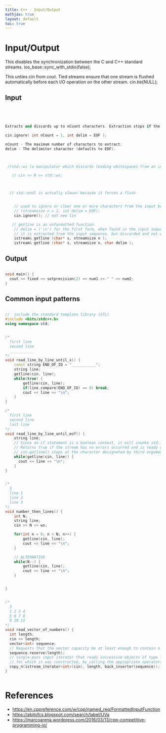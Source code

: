 ```yaml
---
title: C++ - Input/Output
mathjax: true
layout: default
toc: true
---
```


# Input/Output

This disables the synchronization between the C and C++ standard streams.
ios_base::sync_with_stdio(false);

This unties cin from cout. Tied streams ensure that one stream is flushed automatically before each I/O operation on the other stream.
cin.tie(NULL);


## Input 

```cpp




Extracts and discards up to nCount characters. Extraction stops if the delimiter delim is extracted or the end of file is reached. If delim = EOF (the default), then only the end of file condition causes termination. The delimiter character is extracted.

cin.ignore( int nCount = 1, int delim = EOF );

nCount - The maximum number of characters to extract.
delim - The delimiter character (defaults to EOF).



 //std::ws (a manipulator which discards leading whitespaces from an input stream) :

   // cin >> N >> std::ws;



  // std::endl is actually slower because it forces a flush


    // used to ignore or clear one or more characters from the input buffer.
    // (streamsize n = 1, int delim = EOF);
    cin.ignore(); // eat new lin

   // getline is an unformatted function.
    // delim = ('\n') for the first form, when found in the input sequence, 
    // it is extracted from the input sequence, but discarded and not written to s.
    istream& getline (char* s, streamsize n ); 
    istream& getline (char* s, streamsize n, char delim );
```


## Output

```cpp

void main() {
  cout << fixed << setprecision(2) << num1 << " " << num2;
}

```


## Common input patterns


```cpp

//  include the standard template library (STL)
#include <bits/stdc++.h>
using namespace std;


/*
  first line
  second line
  ___________
*/
void read_line_by_line_until_x() {
    const string END_OF_IO = "___________";
    string line;
    getline(cin, line);
    while(true) {
        getline(cin, line);
        if(line.compare(END_OF_IO) == 0) break;
        cout << line << "\n";
    }
}

/*
  first line
  second line
  last line
*/
void read_line_by_line_until_eof() {
    string line;
    // Since an if statement is a boolean context, it will invoke std::istream member function operator for that conversion.
    // Returns true if the stream has no errors occurred and is ready of I/O operations. Specifically, returns !fail().
    // cin.getline() stops at the character designated by third argument . default \n
    while(getline(cin, line)) {
      cout << line << "\n";
    }
}


/*
  3
  line 1
  line 2
  line 3
*/
void number_then_lines() {
    int N;
    string line;
    cin >> N >> ws; 

    for(int n = 0; n < N; n++) {
        getline(cin, line); 
        cout << line << "\n"; 
    }

    // ALTERNATIVE
    while(N--) {
        getline(cin, line); 
        cout << line << "\n"; 
    }


}


/*
  3    
  1 2 3 4
  5 6 7 8
  9 10 11
*/
void read_vector_of_numbers() {
  int length; 
  cin >> length;
  vector<int> sequence; 
  // Requests that the vector capacity be at least enough to contain n elements.
  sequence.reserve(length);
  // single-pass input iterator that reads successive objects of type T from the std::basic_istream object 
  // for which it was constructed, by calling the appropriate operator>>.
  copy_n(istream_iterator<int>(cin), length, back_inserter(sequence));
}



```


# References

* https://en.cppreference.com/w/cpp/named_req/FormattedInputFunction
* https://abitofcs.blogspot.com/search/label/UVa
* https://marcoarena.wordpress.com/2016/03/13/cpp-competitive-programming-io/
